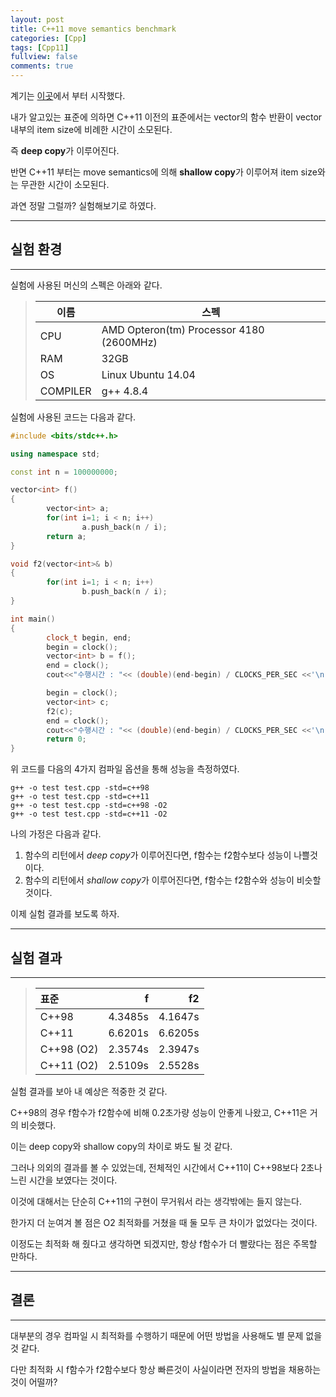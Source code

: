 ```yaml
---
layout: post
title: C++11 move semantics benchmark
categories: [Cpp]
tags: [Cpp11]
fullview: false
comments: true
---
```


계기는 [이곳](https://www.acmicpc.net/board/view/8754)에서 부터 시작했다.

내가 알고있는 표준에 의하면 C++11 이전의 표준에서는
vector의 함수 반환이 vector 내부의 item size에 비례한 시간이 소모된다.

즉 **deep copy**가 이루어진다.

반면 C++11 부터는 move semantics에 의해 **shallow copy**가 이루어져 item size와는
무관한 시간이 소모된다.

과연 정말 그럴까? 실험해보기로 하였다.

--------------

## 실험 환경

--------------

실험에 사용된 머신의 스펙은 아래와 같다.

> | 이름 | 스펙 |
> | --- | --- |
> | CPU | AMD Opteron(tm) Processor 4180 (2600MHz) |
> | RAM | 32GB |
> | OS | Linux Ubuntu 14.04 |
> | COMPILER | g++ 4.8.4 |

실험에 사용된 코드는 다음과 같다.

```c++
#include <bits/stdc++.h>

using namespace std;

const int n = 100000000;

vector<int> f() 
{
        vector<int> a;
        for(int i=1; i < n; i++)
                a.push_back(n / i); 
        return a;
}

void f2(vector<int>& b)
{
        for(int i=1; i < n; i++)
                b.push_back(n / i); 
}

int main()
{
        clock_t begin, end;
        begin = clock();
        vector<int> b = f();
        end = clock();
        cout<<"수행시간 : "<< (double)(end-begin) / CLOCKS_PER_SEC <<'\n';

        begin = clock();
        vector<int> c;
        f2(c);
        end = clock();
        cout<<"수행시간 : "<< (double)(end-begin) / CLOCKS_PER_SEC <<'\n';
        return 0;
}
```

위 코드를 다음의 4가지 컴파일 옵션을 통해 성능을 측정하였다.

`g++ -o test test.cpp -std=c++98`  
`g++ -o test test.cpp -std=c++11`  
`g++ -o test test.cpp -std=c++98 -O2`  
`g++ -o test test.cpp -std=c++11 -O2`

나의 가정은 다음과 같다.

1. 함수의 리턴에서 *deep copy*가 이루어진다면, f함수는 f2함수보다 성능이 나쁠것이다.
2. 함수의 리턴에서 *shallow copy*가 이루어진다면, f함수는 f2함수와 성능이 비슷할것이다.

이제 실험 결과를 보도록 하자.

--------------

## 실험 결과

--------------

> 표준 | f | f2 
> :--- | ---: | ---:
> C++98 | 4.3485s | 4.1647s
> C++11 | 6.6201s | 6.6205s
> C++98 (O2) | 2.3574s | 2.3947s
> C++11 (O2) | 2.5109s | 2.5528s


실험 결과를 보아 내 예상은 적중한 것 같다.

C++98의 경우 f함수가 f2함수에 비해 0.2초가량 성능이 안좋게 나왔고, C++11은 거의 비슷했다.

이는 deep copy와 shallow copy의 차이로 봐도 될 것 같다.

그러나 의외의 결과를 볼 수 있었는데, 전체적인 시간에서
C++11이 C++98보다 2초나 느린 시간을 보였다는 것이다.

이것에 대해서는 단순히 C++11의 구현이 무거워서 라는 생각밖에는 들지 않는다.

한가지 더 눈여겨 볼 점은 O2 최적화를 거쳤을 때 둘 모두 큰 차이가 없었다는 것이다.

이정도는 최적화 해 줬다고 생각하면 되겠지만, 항상 f함수가 더 빨랐다는 점은 주목할 만하다.

--------------

## 결론

--------------

대부분의 경우 컴파일 시 최적화를 수행하기 때문에 어떤 방법을 사용해도 별 문제 없을것 같다.

다만 최적화 시 f함수가 f2함수보다 항상 빠른것이 사실이라면 전자의 방법을 채용하는것이 어떨까?
